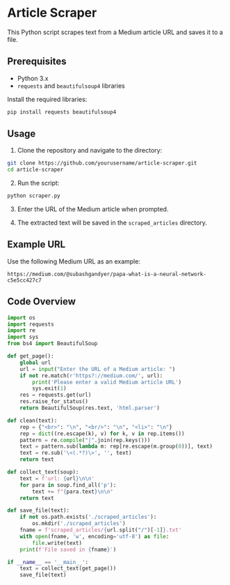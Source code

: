 # Article Scraper

This Python script scrapes text from a Medium article URL and saves it to a file.

## Prerequisites

- Python 3.x
- `requests` and `beautifulsoup4` libraries

Install the required libraries:

```sh
pip install requests beautifulsoup4
```

## Usage

1. Clone the repository and navigate to the directory:

```sh
git clone https://github.com/yourusername/article-scraper.git
cd article-scraper
```

2. Run the script:

```sh
python scraper.py
```

3. Enter the URL of the Medium article when prompted.

4. The extracted text will be saved in the `scraped_articles` directory.

## Example URL

Use the following Medium URL as an example:

```
https://medium.com/@subashgandyer/papa-what-is-a-neural-network-c5e5cc427c7
```

## Code Overview

```python
import os
import requests
import re
import sys
from bs4 import BeautifulSoup

def get_page():
    global url
    url = input("Enter the URL of a Medium article: ")
    if not re.match(r'https?://medium.com/', url):
        print('Please enter a valid Medium article URL')
        sys.exit(1)
    res = requests.get(url)
    res.raise_for_status()
    return BeautifulSoup(res.text, 'html.parser')

def clean(text):
    rep = {"<br>": "\n", "<br/>": "\n", "<li>": "\n"}
    rep = dict((re.escape(k), v) for k, v in rep.items())
    pattern = re.compile("|".join(rep.keys()))
    text = pattern.sub(lambda m: rep[re.escape(m.group(0))], text)
    text = re.sub('\<(.*?)\>', '', text)
    return text

def collect_text(soup):
    text = f'url: {url}\n\n'
    for para in soup.find_all('p'):
        text += f"{para.text}\n\n"
    return text

def save_file(text):
    if not os.path.exists('./scraped_articles'):
        os.mkdir('./scraped_articles')
    fname = f'scraped_articles/{url.split("/")[-1]}.txt'
    with open(fname, 'w', encoding='utf-8') as file:
        file.write(text)
    print(f'File saved in {fname}')

if __name__ == '__main__':
    text = collect_text(get_page())
    save_file(text)
```
